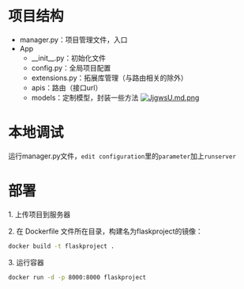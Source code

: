 # 项目结构
- manager.py：项目管理文件，入口
- App
    - \_\_init__.py：初始化文件
    - config.py：全局项目配置
    - extensions.py：拓展库管理（与路由相关的除外）
    - apis：路由（接口url）
    - models：定制模型，封装一些方法
[![JjgwsU.md.png](https://s1.ax1x.com/2020/05/02/JjgwsU.md.png)](https://imgchr.com/i/JjgwsU)

# 本地调试
运行manager.py文件，`edit configuration`里的`parameter`加上`runserver`

# 部署
1\. 上传项目到服务器

2\. 在 Dockerfile 文件所在目录，构建名为flaskproject的镜像： 
```bash
docker build -t flaskproject .
```  
3\. 运行容器
```bash
docker run -d -p 8000:8000 flaskproject
```